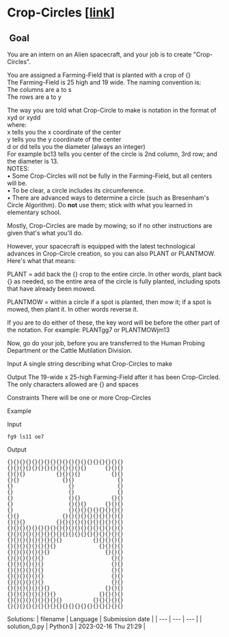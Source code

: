 # Crop-Circles \[[link](https://www.codingame.com/training/easy/crop-circles)\]


 Goal
-----


You are an intern on an Alien spacecraft, and your job is to create "Crop-Circles".  
  
You are assigned a Farming-Field that is planted with a crop of {}  
The Farming-Field is 25 high and 19 wide. The naming convention is:  
The columns are a to s  
The rows are a to y  
  
The way you are told what Crop-Circle to make is notation in the format of xyd or xydd  
where:  
x tells you the x coordinate of the center  
y tells you the y coordinate of the center  
d or dd tells you the diameter (always an integer)  
For example bc13 tells you center of the circle is 2nd column, 3rd row; and the diameter is 13.  
NOTES:  
• Some Crop-Circles will not be fully in the Farming-Field, but all centers will be.  
• To be clear, a circle includes its circumference.  
• There are advanced ways to determine a circle (such as Bresenham's Circle Algorithm). Do **not** use them; stick with what you learned in elementary school.  
  
Mostly, Crop-Circles are made by mowing; so if no other instructions are given that's what you'll do.  
  
However, your spacecraft is equipped with the latest technological advances in Crop-Circle creation, so you can also PLANT or PLANTMOW. Here's what that means:  
  
PLANT = add back the {} crop to the entire circle. In other words, plant back {} as needed, so the entire area of the circle is fully planted, including spots that have already been mowed.  
  
PLANTMOW = within a circle if a spot is planted, then mow it; if a spot is mowed, then plant it. In other words reverse it.  
  
If you are to do either of these, the key word will be before the other part of the notation. For example: PLANTgg7 or PLANTMOWjm13  
  
Now, go do your job, before you are transferred to the Human Probing Department or the Cattle Mutilation Division.



Input
A single string describing what Crop-Circles to make


Output
The 19-wide x 25-high Farming-Field after it has been Crop-Circled.  
The only characters allowed are {} and spaces


Constraints
There will be one or more Crop-Circles


Example


Input

```
fg9 ls11 oe7
```



Output

```
{}{}{}{}{}{}{}{}{}{}{}{}{}{}{}{}{}{}{}
{}{}{}{}{}{}{}{}{}{}{}{}{}      {}{}{}
{}{}{}          {}{}{}{}          {}{}
{}{}              {}{}              {}
{}                  {}              {}
{}                  {}              {}
{}                  {}{}          {}{}
{}                  {}{}{}      {}{}{}
{}                  {}{}{}{}{}{}{}{}{}
{}{}              {}{}{}{}{}{}{}{}{}{}
{}{}{}          {}{}{}{}{}{}{}{}{}{}{}
{}{}{}{}{}{}{}{}{}{}{}{}{}{}{}{}{}{}{}
{}{}{}{}{}{}{}{}{}{}{}{}{}{}{}{}{}{}{}
{}{}{}{}{}{}{}{}{}          {}{}{}{}{}
{}{}{}{}{}{}{}{}              {}{}{}{}
{}{}{}{}{}{}{}                  {}{}{}
{}{}{}{}{}{}                      {}{}
{}{}{}{}{}{}                      {}{}
{}{}{}{}{}{}                      {}{}
{}{}{}{}{}{}                      {}{}
{}{}{}{}{}{}                      {}{}
{}{}{}{}{}{}{}                  {}{}{}
{}{}{}{}{}{}{}{}              {}{}{}{}
{}{}{}{}{}{}{}{}{}          {}{}{}{}{}
{}{}{}{}{}{}{}{}{}{}{}{}{}{}{}{}{}{}{}
```





Solutions:
| filename | Language | Submission date |
| --- | --- | --- |
| solution_0.py | Python3 | 2023-02-16 Thu 21:29 |
